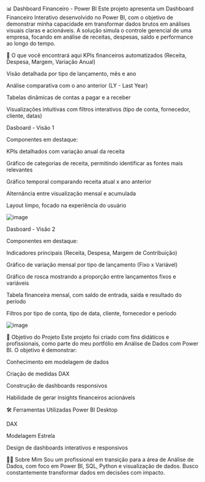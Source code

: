 📊 Dashboard Financeiro - Power BI
Este projeto apresenta um Dashboard Financeiro Interativo desenvolvido no Power BI, com o objetivo de demonstrar minha capacidade em transformar dados brutos em análises visuais claras e acionáveis. A solução simula o controle gerencial de uma empresa, focando em análise de receitas, despesas, saldo e performance ao longo do tempo.

🧠 O que você encontrará aqui
KPIs financeiros automatizados (Receita, Despesa, Margem, Variação Anual)

Visão detalhada por tipo de lançamento, mês e ano

Análise comparativa com o ano anterior (LY - Last Year)

Tabelas dinâmicas de contas a pagar e a receber

Visualizações intuitivas com filtros interativos (tipo de conta, fornecedor, cliente, datas)


Dasboard - Visão 1

Componentes em destaque:

KPIs detalhados com variação anual da receita

Gráfico de categorias de receita, permitindo identificar as fontes mais relevantes

Gráfico temporal comparando receita atual x ano anterior

Alternância entre visualização mensal e acumulada

Layout limpo, focado na experiência do usuário

![image](https://github.com/user-attachments/assets/a9527744-0d91-4c11-a106-71e653e9bc10)


Dasboard - Visão 2

Componentes em destaque:

Indicadores principais (Receita, Despesa, Margem de Contribuição)

Gráfico de variação mensal por tipo de lançamento (Fixo x Variável)

Gráfico de rosca mostrando a proporção entre lançamentos fixos e variáveis

Tabela financeira mensal, com saldo de entrada, saída e resultado do período

Filtros por tipo de conta, tipo de data, cliente, fornecedor e período


![image](https://github.com/user-attachments/assets/30f1eec0-da6a-48a1-834c-77cfe2ec9bf1)


💼 Objetivo do Projeto
Este projeto foi criado com fins didáticos e profissionais, como parte do meu portfólio em Análise de Dados com Power BI. O objetivo é demonstrar:

Conhecimento em modelagem de dados

Criação de medidas DAX

Construção de dashboards responsivos

Habilidade de gerar insights financeiros acionáveis

🛠️ Ferramentas Utilizadas
Power BI Desktop

DAX

Modelagem Estrela

Design de dashboards interativos e responsivos

👨‍💻 Sobre Mim
Sou um profissional em transição para a área de Análise de Dados, com foco em Power BI, SQL, Python e visualização de dados. Busco constantemente transformar dados em decisões com impacto.
